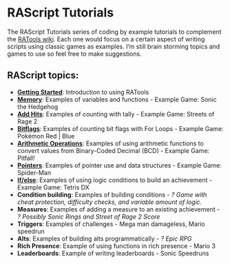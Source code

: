 # RAScript Tutorials

The RAScript Tutorials series of coding by example tutorials to complement the [RATools wiki](https://github.com/Jamiras/RATools/wiki). Each one would focus on a certain aspect of writing scripts using classic games as examples. I’m still brain storming topics and games to use so feel free to make suggestions.

## RAScript topics:
* [**Getting Started**](/Tutorials/00_Getting_Started/readme.md): Introduction to using RATools
* [**Memory**](/Tutorials/01_Memory/readme.md): Examples of variables and functions - Example Game: Sonic the Hedgehog
* [**Add Hits**](/Tutorials/02_Add_Hits/readme.md): Examples of counting with tally - Example Game: Streets of Rage 2 
* [**Bitflags**](/Tutorials/03_Bitflags/readme.md): Examples of counting bit flags with For Loops - Example Game: Pokémon Red | Blue
* [**Arithmetic Operations**](/Tutorials/04_Arithmetic_Operations/readme.md): Examples of using arithmetic functions to convert values from Binary-Coded Decimal (BCD) - Example Game: Pitfall!
* [**Pointers**](/Tutorials/05_Pointers/readme.md): Examples of pointer use and data structures - Example Game: Spider-Man
* [**If/else**](/Tutorials/06_If_Else/readme.md): Examples of using logic conditions to build an achievement - Example Game: Tetris DX
* **Condition building**: Examples of building conditions - *? Game with cheat protection, difficulty checks, and variable amount of logic.*
* **Measures**: Examples of adding a measure to an existing achievement - *? Possibly Sonic Rings and Street of Rage 2 Score*
* **Triggers**: Examples of challenges - Mega man damageless, Mario speedrun
* **Alts**: Examples of building alts programmatically - *? Epic RPG*
* **Rich Presence**: Example of using functions in rich presence - Mario 3
* **Leaderboards**: Example of writing leaderboards - Sonic Speedruns